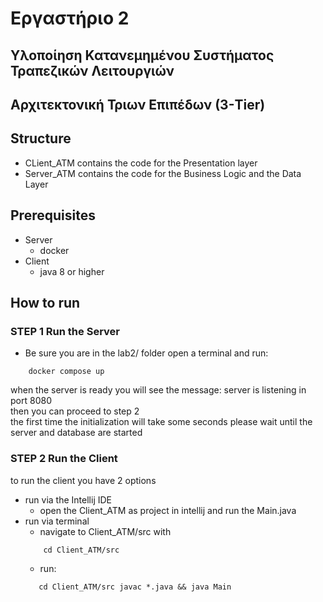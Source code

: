 # Εργαστήριο 2

## Υλοποίηση Κατανεμημένου Συστήματος Τραπεζικών Λειτουργιών

## Αρχιτεκτονική Τριων Επιπέδων (3-Tier)

## Structure
* CLient_ATM contains the code for the Presentation layer
* Server_ATM contains the code for the Business Logic and the Data Layer

## Prerequisites
* Server
    - docker
* Client
    - java 8 or higher

## How to run

### STEP 1 Run the Server
* Be sure you are in the lab2/ folder
open a terminal and run: <br>

```terminal
    docker compose up
```
when the server is ready you will see the message: server is listening in port 8080 <br>
then you can proceed to step 2 <br>
the first time the initialization will take some seconds please wait until the server and database are started 

### STEP 2 Run the Client
to run the client you have 2 options
* run via the Intellij IDE
    - open the Client_ATM as project in intellij and run the Main.java
* run via terminal
    - navigate to Client_ATM/src with
    ```terminal
        cd Client_ATM/src
    ```
    - run:  
    ```terminal
       cd Client_ATM/src javac *.java && java Main
    ```
